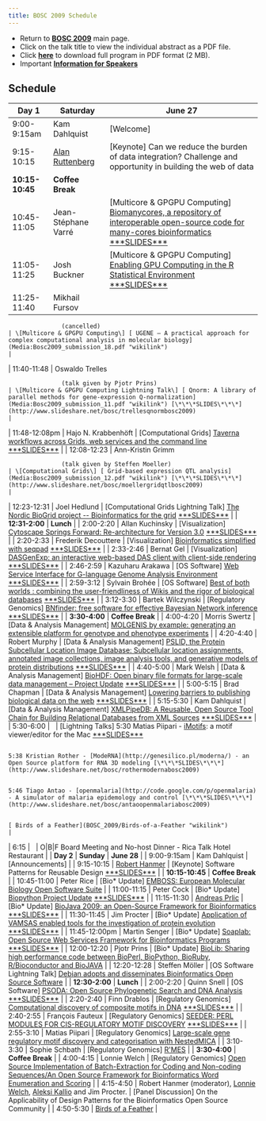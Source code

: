 ```yaml
---
title: BOSC 2009 Schedule
---
```


-   Return to **[ BOSC 2009](BOSC_2009 "wikilink")** main page.
-   Click on the talk title to view the individual abstract as a
    PDF file.
-   Click **[ here](Media:BOSC2009_program_20090601.pdf "wikilink")** to
    download full program in PDF format (2 MB).
-   Important **[ Information for
    Speakers](BOSC_2009#Information_for_Speakers "wikilink")**

Schedule
--------

| Day 1           | Saturday                                                                                                                                                               | June 27                                                                                                                                                                                                                                                                                                                                             |
|-----------------|------------------------------------------------------------------------------------------------------------------------------------------------------------------------|-----------------------------------------------------------------------------------------------------------------------------------------------------------------------------------------------------------------------------------------------------------------------------------------------------------------------------------------------------|
| 9:00-9:15am     | Kam Dahlquist                                                                                                                                                          | \[Welcome\]                                                                                                                                                                                                                                                                                                                                         |
| 9:15-10:15      | [ Alan Ruttenberg](BOSC_2009#Alan_Ruttenberg "wikilink")                                                                                                               | \[Keynote\] Can we reduce the burden of data integration? Challenge and opportunity in building the web of data                                                                                                                                                                                                                                     |
| **10:15-10:45** | **Coffee Break**                                                                                                                                                       |
| 10:45-11:05     | Jean-Stéphane Varré                                                                                                                                                    | \[Multicore & GPGPU Computing\] [ Biomanycores, a repository of interoperable open-source code for many-cores bioinformatics](Media:Bosc2009_submission_22.pdf "wikilink") [\*\*\*SLIDES\*\*\*](http://www.slideshare.net/bosc/varrebiomanycoresbosc2009)                                                                                           |
| 11:05-11:25     | Josh Buckner                                                                                                                                                           | \[Multicore & GPGPU Computing\] [ Enabling GPU Computing in the R Statistical Environment](Media:Bosc2009_submission_32.pdf "wikilink") [\*\*\*SLIDES\*\*\*](http://www.slideshare.net/bosc/bucknergpurbosc2009)                                                                                                                                    |
| 11:25-11:40     | Mikhail Fursov                                                                                                                                                         
                                                                                                                                                                                           
                   (cancelled)                                                                                                                                                             | \[Multicore & GPGPU Computing\] [ UGENE – A practical approach for complex computational analysis in molecular biology](Media:Bosc2009_submission_18.pdf "wikilink")                                                                                                                                                                                |
| 11:40-11:48     | Oswaldo Trelles                                                                                                                                                        
                                                                                                                                                                                           
                   (talk given by Pjotr Prins)                                                                                                                                             | \[Multicore & GPGPU Computing Lightning Talk\] [ Qnorm: A library of parallel methods for gene-expression Q-normalization](Media:Bosc2009_submission_11.pdf "wikilink") [\*\*\*SLIDES\*\*\*](http://www.slideshare.net/bosc/trellesqnormbosc2009)                                                                                                   |
| 11:48-12:08pm   | Hajo N. Krabbenhöft                                                                                                                                                    | \[Computational Grids\] [ Taverna workflows across Grids, web services and the command line](Media:Bosc2009_submission_31.pdf "wikilink") [\*\*\*SLIDES\*\*\*](http://www.slideshare.net/bosc/krabbenhofttavernaarcbosc2009)                                                                                                                        |
| 12:08-12:23     | Ann-Kristin Grimm                                                                                                                                                      
                                                                                                                                                                                           
                   (talk given by Steffen Moeller)                                                                                                                                         | \[Computational Grids\] [ Grid-based expression QTL analysis](Media:Bosc2009_submission_12.pdf "wikilink") [\*\*\*SLIDES\*\*\*](http://www.slideshare.net/bosc/moellergridqtlbosc2009)                                                                                                                                                              |
| 12:23-12:31     | Joel Hedlund                                                                                                                                                           | \[Computational Grids Lightning Talk\] [ The Nordic BioGrid project -- Bioinformatics for the grid](Media:Bosc2009_submission_28.pdf "wikilink") [\*\*\*SLIDES\*\*\*](http://www.slideshare.net/bosc/hedlundbiogridbosc2009)                                                                                                                        |
| **12:31-2:00**  | **Lunch**                                                                                                                                                              |
| 2:00-2:20       | Allan Kuchinsky                                                                                                                                                        | \[Visualization\] [ Cytoscape Springs Forward: Re-architecture for Version 3.0](Media:Bosc2009_submission_23.pdf "wikilink") [\*\*\*SLIDES\*\*\*](http://www.slideshare.net/bosc/kuchinskycytoscapebosc2009)                                                                                                                                        |
| 2:20-2:33       | Frederik Decouttere                                                                                                                                                    | \[Visualization\] [ Bioinformatics simplified with seqpad](Media:Bosc2009_submission_8.pdf "wikilink") [\*\*\*SLIDES\*\*\*](http://www.slideshare.net/bosc/decouttereseqpad-bosc2009)                                                                                                                                                               |
| 2:33-2:46       | Bernat Gel                                                                                                                                                             | \[Visualization\] [ DASGenExp: an interactive web-based DAS client with client-side rendering](Media:Bosc2009_submission_26.pdf "wikilink") [\*\*\*SLIDES\*\*\*](http://www.slideshare.net/bosc/geldasgenexpbosc2009)                                                                                                                               |
| 2:46-2:59       | Kazuharu Arakawa                                                                                                                                                       | \[OS Software\] [ Web Service Interface for G-language Genome Analysis Environment](Media:Bosc2009_submission_39.pdf "wikilink") [\*\*\*SLIDES\*\*\*](http://www.slideshare.net/bosc/arakawaglanguagebosc2009)                                                                                                                                      |
| 2:59-3:12       | Sylvain Brohée                                                                                                                                                         | \[OS Software\] [ Best of both worlds : combining the user-friendliness of Wikis and the rigor of biological databases](Media:Bosc2009_submission_3.pdf "wikilink") [\*\*\*SLIDES\*\*\*](http://www.slideshare.net/bosc/broheewikibosc2009)                                                                                                         |
| 3:12-3:30       | Bartek Wilczynski                                                                                                                                                      | \[Regulatory Genomics\] [ BNfinder: free software for effective Bayesian Network inference](Media:Bosc2009_submission_29.pdf "wikilink") [\*\*\*SLIDES\*\*\*](http://www.slideshare.net/bosc/wilczynskibnfinderbosc2009)                                                                                                                            |
| **3:30-4:00**   | **Coffee Break**                                                                                                                                                       |
| 4:00-4:20       | Morris Swertz                                                                                                                                                          | \[Data & Analysis Management\] [ MOLGENIS by example: generating an extensible platform for genotype and phenotype experiments](Media:Bosc2009_submission_27.pdf "wikilink")                                                                                                                                                                        |
| 4:20-4:40       | Robert Murphy                                                                                                                                                          | \[Data & Analysis Management\] [ PSLID, the Protein Subcellular Location Image Database: Subcellular location assignments, annotated image collections, image analysis tools, and generative models of protein distributions](Media:Bosc2009_submission_34.pdf "wikilink") [\*\*\*SLIDES\*\*\*](http://www.slideshare.net/bosc/murphypslidbosc2009) |
| 4:40-5:00       | Mark Welsh                                                                                                                                                             | \[Data & Analysis Management\] [ BioHDF: Open binary file formats for large-scale data management – Project Update](Media:Bosc2009_submission_10.pdf "wikilink") [\*\*\*SLIDES\*\*\*](http://www.slideshare.net/bosc/welshbiohdfbosc2009)                                                                                                           |
| 5:00-5:15       | Brad Chapman                                                                                                                                                           | \[Data & Analysis Management\] [ Lowering barriers to publishing biological data on the web](Media:Bosc2009_submission_14.pdf "wikilink") [\*\*\*SLIDES\*\*\*](http://www.slideshare.net/bosc/chapmanpublishingwebbosc2009)                                                                                                                         |
| 5:15-5:30       | Kam Dahlquist                                                                                                                                                          | \[Data & Analysis Management\] [ XMLPipeDB: A Reusable, Open Source Tool Chain for Building Relational Databases from XML Sources](Media:Bosc2009_submission_35.pdf "wikilink") [\*\*\*SLIDES\*\*\*](http://www.slideshare.net/bosc/dahlquistxmlpipedbbosc2009)                                                                                     |
| 5:30-6:00       |                                                                                                                                                                        | \[Lightning Talks\] 5:30 Matias Piipari - [iMotifs](http://imotifs.pearcomp.com/): a motif viewer/editor for the Mac [\*\*\*SLIDES\*\*\*](http://www.slideshare.net/bosc/piipariimotifbosc2009)                                                                                                                                                     
                                                                                                                                                                                                                                                                                                                                                                                                                                                                                                                                                 
                                                                                                                                                                                            5:38 Kristian Rother - [ModeRNA](http://genesilico.pl/moderna/) - an Open Source platform for RNA 3D modeling [\*\*\*SLIDES\*\*\*](http://www.slideshare.net/bosc/rothermodernabosc2009)                                                                                                                                                             
                                                                                                                                                                                                                                                                                                                                                                                                                                                                                                                                                 
                                                                                                                                                                                            5:46 Tiago Antao - [openmalaria](http://code.google.com/p/openmalaria) - A simulator of malaria epidemology and control [\*\*\*SLIDES\*\*\*](http://www.slideshare.net/bosc/antaoopenmalariabosc2009)                                                                                                                                                
                                                                                                                                                                                                                                                                                                                                                                                                                                                                                                                                                 
                                                                                                                                                                                            [ Birds of a Feather](BOSC_2009/Birds-of-a-Feather "wikilink")                                                                                                                                                                                                                                                                                       |
| 6:15            |                                                                                                                                                                        | O|B|F Board Meeting and No-host Dinner - Rica Talk Hotel Restaurant                                                                                                                                                                                                                                                                                 |
| **Day 2**       | **Sunday**                                                                                                                                                             | **June 28**                                                                                                                                                                                                                                                                                                                                         |
| 9:00-9:15am     | Kam Dahlquist                                                                                                                                                          | \[Announcements\]                                                                                                                                                                                                                                                                                                                                   |
| 9:15-10:15      | [ Robert Hanmer](BOSC_2009#Robert_S._Hanmer "wikilink")                                                                                                                | \[Keynote\] Software Patterns for Reusable Design [\*\*\*SLIDES\*\*\*](http://www.slideshare.net/bosc/hanmer-software-patterns-bosc2009)                                                                                                                                                                                                            |
| **10:15-10:45** | **Coffee Break**                                                                                                                                                       |
| 10:45-11:00     | Peter Rice                                                                                                                                                             | \[Bio\* Update\] [ EMBOSS: European Molecular Biology Open Software Suite](Media:Bosc2009_submission_5.pdf "wikilink")                                                                                                                                                                                                                              |
| 11:00-11:15     | Peter Cock                                                                                                                                                             | \[Bio\* Update\] [ Biopython Project Update](Media:Bosc2009_submission_19.pdf "wikilink") [\*\*\*SLIDES\*\*\*](http://www.slideshare.net/bosc/cock-biopython-bosc2009)                                                                                                                                                                              |
| 11:15-11:30     | [Andreas Prlic](http://biojava.org/wiki/Andreas_Prlic)                                                                                                                 | \[Bio\* Update\] [ BioJava 2009: an Open-Source Framework for Bioinformatics](Media:Bosc2009_submission_15.pdf "wikilink") [\*\*\*SLIDES\*\*\*](http://www.slideshare.net/bosc/prlic-bio-java-bosc2009)                                                                                                                                             |
| 11:30-11:45     | Jim Procter                                                                                                                                                            | \[Bio\* Update\] [ Application of VAMSAS enabled tools for the investigation of protein evolution](Media:Bosc2009_submission_16.pdf "wikilink") [\*\*\*SLIDES\*\*\*](http://www.slideshare.net/bosc/procter-vamsas-bosc2009)                                                                                                                        |
| 11:45-12:00pm   | Martin Senger                                                                                                                                                          | \[Bio\* Update\] [ Soaplab: Open Source Web Services Framework for Bioinformatics Programs](Media:Bosc2009_submission_13.pdf "wikilink") [\*\*\*SLIDES\*\*\*](http://www.slideshare.net/bosc/senger-soaplab-bosc2009)                                                                                                                               |
| 12:00-12:20     | Pjotr Prins                                                                                                                                                            | \[Bio\* Update\] [ BioLib: Sharing high performance code between BioPerl, BioPython, BioRuby, R/Bioconductor and BioJAVA](Media:Bosc2009_submission_4.pdf "wikilink")                                                                                                                                                                               |
| 12:20-12:28     | Steffen Möller                                                                                                                                                         | \[OS Software Lightning Talk\] [ Debian adopts and disseminates Bioinformatics Open Source Software](Media:Bosc2009_submission_30.pdf "wikilink")                                                                                                                                                                                                   |
| **12:30-2:00**  | **Lunch**                                                                                                                                                              |
| 2:00-2:20       | Quinn Snell                                                                                                                                                            | \[OS Software\] [ PSODA: Open Source Phylogenetic Search and DNA Analysis](Media:Bosc2009_submission_33.pdf "wikilink") [\*\*\*SLIDES\*\*\*](http://www.slideshare.net/bosc/snell-psoda-bosc2009)                                                                                                                                                   |
| 2:20-2:40       | Finn Drablos                                                                                                                                                           | \[Regulatory Genomics\] [ Computational discovery of composite motifs in DNA](Media:Bosc2009_submission_6.pdf "wikilink") [\*\*\*SLIDES\*\*\*](http://www.slideshare.net/bosc/drablos-composite-motifs-bosc2009)                                                                                                                                    |
| 2:40-2:55       | François Fauteux                                                                                                                                                       | \[Regulatory Genomics\] [ SEEDER: PERL MODULES FOR CIS-REGULATORY MOTIF DISCOVERY](Media:Bosc2009_submission_40.pdf "wikilink") [\*\*\*SLIDES\*\*\*](http://www.slideshare.net/bosc/fauteux-seeder-bosc2009)                                                                                                                                        |
| 2:55-3:10       | Matias Piipari                                                                                                                                                         | \[Regulatory Genomics\] [ Large-scale gene regulatory motif discovery and categorisation with NestedMICA](Media:Bosc2009_submission_24.pdf "wikilink")                                                                                                                                                                                              |
| 3:10-3:30       | Sophie Schbath                                                                                                                                                         | \[Regulatory Genomics\] [ R'MES](Media:Bosc2009_submission_38.pdf "wikilink")                                                                                                                                                                                                                                                                       |
| **3:30-4:00**   | **Coffee Break**                                                                                                                                                       |
| 4:00-4:15       | Lonnie Welch                                                                                                                                                           | \[Regulatory Genomics\] [ Open Source Implementation of Batch-Extraction for Coding and Non-coding Sequences/An Open Source Framework for Bioinformatics Word Enumeration and Scoring](Media:Bosc2009_submission_7_21.pdf "wikilink")                                                                                                               |
| 4:15-4:50       | Robert Hanmer (moderator), [ Lonnie Welch](Media:Bosc2009_submission_9.pdf "wikilink"), [ Aleksi Kallio](Media:Bosc2009_submission_17.pdf "wikilink") and Jim Procter. | \[Panel Discussion\] On the Applicability of Design Patterns for the Bioinformatics Open Source Community                                                                                                                                                                                                                                           |
| 4:50-5:30       | [ Birds of a Feather](BOSC_2009/Birds-of-a-Feather "wikilink")                                                                                                         |


